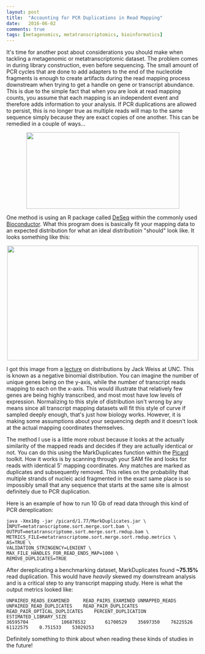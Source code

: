 ```yaml
---
layout: post
title:  "Accounting for PCR Duplications in Read Mapping"
date:   2016-06-02
comments: true
tags: [metagenomics, metatranscriptomics, bioinformatics]
---
```


It's time for another post about considerations you should make when tackling a metagenomic or metatranscriptomic dataset.  The problem comes in  during library construction, even before sequencing.  The small amount of PCR cycles that are done to add adapters to the end of the nucleotide fragments is enough to create artifacts during the read mapping process downstream when trying to get a handle on gene or transcript abundance.  This is due to the simple fact that when you are look at read mapping counts, you assume that each mapping is an independent event and therefore adds information to your analysis.  If PCR duplications are allowed to persist, this is no longer true as multiple reads will map to the same sequence simply because they are exact copies of one another.  This can be remedied in a couple of ways...


<div style="text-align:center"><img src ="http://mjenior.github.io/images/clones.jpg" width="400" height="200" /></div>


One method is using an R package called [DeSeq](http://bioconductor.org/packages/release/bioc/html/DESeq.html) within the commonly used [Bioconductor](http://bioconductor.org).  What this program does is basically fit your mapping data to an expected distribution for what an ideal distributioin "should" look like.  It looks something like this:

<div style="text-align:center"><img src ="https://www.unc.edu/courses/2008fall/ecol/563/001/images/lectures/lecture13/fig4.png" width="500" height="300" /></div>

I got this image from a [lecture](https://www.unc.edu/courses/2008fall/ecol/563/001/docs/lectures/lecture13.htm) on distributions by Jack Weiss at UNC.  This is known as a negative binomial distribution.  You can imagine the number of unique genes being on the y-axis, while the number of transcript reads mapping to each on the x-axis.  This would illustrate that relatively few genes are being highly transcribed, and most most have low levels of expression.  Normalizing to this style of distribution isn't wrong by any means since all transcript mapping datasets will fit this style of curve if sampled deeply enough, that's just how biology works.  However, it is making some assumptions about your sequencing depth and it doesn't look at the actual mapping coordinates themselves.

The method I use is a little more robust because it looks at the actually similarity of the mapped reads and decides if they are actually identical or not.  You can do this using the MarkDuplicates function within the [Picard](http://broadinstitute.github.io/picard/) toolkit. How it works is by scanning through your SAM file and looks for reads with identical 5' mapping coordinates.  Any matches are marked as duplicates and subsequently removed.  This relies on the probability that multiple strands of nucleic acid fragmented in the exact same place is so impossibly small that any sequence that starts at the same site is almost definitely due to PCR duplication.

Here is an example of how to run 10 Gb of read data through this kind of PCR dereplication:

	java -Xmx10g -jar /picard/1.77/MarkDuplicates.jar \
	INPUT=metatranscriptome.sort.merge.sort.bam \
	OUTPUT=metatranscriptome.sort.merge.sort.rmdup.bam \
	METRICS_FILE=metatranscriptome.sort.merge.sort.rmdup.metrics \
	AS=TRUE \
	VALIDATION_STRINGENCY=LENIENT \
	MAX_FILE_HANDLES_FOR_READ_ENDS_MAP=1000 \
	REMOVE_DUPLICATES=TRUE

After dereplicating a benchmarking dataset, MarkDuplicates found **~75.15%** read duplication.  This would have *heavily* skewed my downstream analysis and is a critical step to any transcript mapping study.  Here is what the output metrics looked like:

	UNPAIRED_READS_EXAMINED		READ_PAIRS_EXAMINED	UNMAPPED_READS	UNPAIRED_READ_DUPLICATES	READ_PAIR_DUPLICATES	READ_PAIR_OPTICAL_DUPLICATES    PERCENT_DUPLICATION	ESTIMATED_LIBRARY_SIZE
	36595704			106878532		61700529	35697350	76225526	61122575	0.751533	53029253

Definitely something to think about when reading these kinds of studies in the future!
